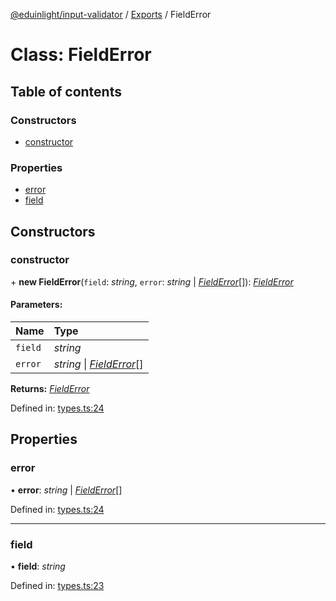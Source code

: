[@eduinlight/input-validator](../README.md) / [Exports](../modules.md) / FieldError

# Class: FieldError

## Table of contents

### Constructors

- [constructor](fielderror.md#constructor)

### Properties

- [error](fielderror.md#error)
- [field](fielderror.md#field)

## Constructors

### constructor

\+ **new FieldError**(`field`: *string*, `error`: *string* \| [*FieldError*](fielderror.md)[]): [*FieldError*](fielderror.md)

#### Parameters:

Name | Type |
:------ | :------ |
`field` | *string* |
`error` | *string* \| [*FieldError*](fielderror.md)[] |

**Returns:** [*FieldError*](fielderror.md)

Defined in: [types.ts:24](https://github.com/eduinlight/input-validator/blob/9d7908f/src/types.ts#L24)

## Properties

### error

• **error**: *string* \| [*FieldError*](fielderror.md)[]

Defined in: [types.ts:24](https://github.com/eduinlight/input-validator/blob/9d7908f/src/types.ts#L24)

___

### field

• **field**: *string*

Defined in: [types.ts:23](https://github.com/eduinlight/input-validator/blob/9d7908f/src/types.ts#L23)
